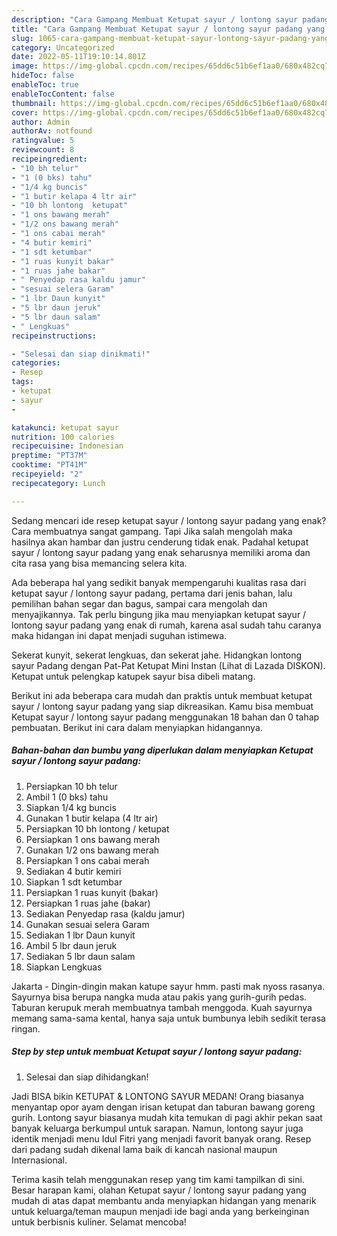 ```yaml
---
description: "Cara Gampang Membuat Ketupat sayur / lontong sayur padang yang Menggugah Selera, Buat Buka Puasa}"
title: "Cara Gampang Membuat Ketupat sayur / lontong sayur padang yang Menggugah Selera, Buat Buka Puasa}"
slug: 1065-cara-gampang-membuat-ketupat-sayur-lontong-sayur-padang-yang-menggugah-selera-buat-buka-puasa
category: Uncategorized
date: 2022-05-11T19:10:14.801Z
image: https://img-global.cpcdn.com/recipes/65dd6c51b6ef1aa0/680x482cq70/ketupat-sayur-lontong-sayur-padang-foto-resep-utama.jpg
hideToc: false
enableToc: true
enableTocContent: false
thumbnail: https://img-global.cpcdn.com/recipes/65dd6c51b6ef1aa0/680x482cq70/ketupat-sayur-lontong-sayur-padang-foto-resep-utama.jpg
cover: https://img-global.cpcdn.com/recipes/65dd6c51b6ef1aa0/680x482cq70/ketupat-sayur-lontong-sayur-padang-foto-resep-utama.jpg
author: Admin
authorAv: notfound
ratingvalue: 5
reviewcount: 8
recipeingredient:
- "10 bh telur"
- "1 (0 bks) tahu"
- "1/4 kg buncis"
- "1 butir kelapa 4 ltr air"
- "10 bh lontong  ketupat"
- "1 ons bawang merah"
- "1/2 ons bawang merah"
- "1 ons cabai merah"
- "4 butir kemiri"
- "1 sdt ketumbar"
- "1 ruas kunyit bakar"
- "1 ruas jahe bakar"
- " Penyedap rasa kaldu jamur"
- "sesuai selera Garam"
- "1 lbr Daun kunyit"
- "5 lbr daun jeruk"
- "5 lbr daun salam"
- " Lengkuas"
recipeinstructions:

- "Selesai dan siap dinikmati!"
categories:
- Resep
tags:
- ketupat
- sayur
- 

katakunci: ketupat sayur  
nutrition: 100 calories
recipecuisine: Indonesian
preptime: "PT37M"
cooktime: "PT41M"
recipeyield: "2"
recipecategory: Lunch

---
```



Sedang mencari ide resep ketupat sayur / lontong sayur padang yang enak? Cara membuatnya sangat gampang. Tapi Jika salah mengolah maka hasilnya akan hambar dan justru cenderung tidak enak. Padahal ketupat sayur / lontong sayur padang yang enak seharusnya memiliki aroma dan cita rasa yang bisa memancing selera kita.


Ada beberapa hal yang sedikit banyak mempengaruhi kualitas rasa dari ketupat sayur / lontong sayur padang, pertama dari jenis bahan, lalu pemilihan bahan segar dan bagus, sampai cara mengolah dan menyajikannya. Tak perlu bingung jika mau menyiapkan ketupat sayur / lontong sayur padang yang enak di rumah, karena asal sudah tahu caranya maka hidangan ini dapat menjadi suguhan istimewa.

Sekerat kunyit, sekerat lengkuas, dan sekerat jahe. Hidangkan lontong sayur Padang dengan Pat-Pat Ketupat Mini Instan (Lihat di Lazada DISKON). Ketupat untuk pelengkap katupek sayur bisa dibeli matang.


Berikut ini ada beberapa cara mudah dan praktis untuk membuat ketupat sayur / lontong sayur padang yang siap dikreasikan. Kamu bisa membuat Ketupat sayur / lontong sayur padang menggunakan 18 bahan dan 0 tahap pembuatan. Berikut ini cara dalam menyiapkan hidangannya.

<!--inarticleads1-->

##### Bahan-bahan dan bumbu yang diperlukan dalam menyiapkan Ketupat sayur / lontong sayur padang:

1. Persiapkan 10 bh telur
1. Ambil 1 (0 bks) tahu
1. Siapkan 1/4 kg buncis
1. Gunakan 1 butir kelapa (4 ltr air)
1. Persiapkan 10 bh lontong / ketupat
1. Persiapkan 1 ons bawang merah
1. Gunakan 1/2 ons bawang merah
1. Persiapkan 1 ons cabai merah
1. Sediakan 4 butir kemiri
1. Siapkan 1 sdt ketumbar
1. Persiapkan 1 ruas kunyit (bakar)
1. Persiapkan 1 ruas jahe (bakar)
1. Sediakan  Penyedap rasa (kaldu jamur)
1. Gunakan sesuai selera Garam
1. Sediakan 1 lbr Daun kunyit
1. Ambil 5 lbr daun jeruk
1. Sediakan 5 lbr daun salam
1. Siapkan  Lengkuas


Jakarta - Dingin-dingin makan katupe sayur hmm. pasti mak nyoss rasanya. Sayurnya bisa berupa nangka muda atau pakis yang gurih-gurih pedas. Taburan kerupuk merah membuatnya tambah menggoda. Kuah sayurnya memang sama-sama kental, hanya saja untuk bumbunya lebih sedikit terasa ringan. 

<!--inarticleads2-->

##### Step by step untuk membuat Ketupat sayur / lontong sayur padang:


1. Selesai dan siap dihidangkan!

Jadi BISA bikin KETUPAT &amp; LONTONG SAYUR MEDAN! Orang biasanya menyantap opor ayam dengan irisan ketupat dan taburan bawang goreng gurih. Lontong sayur biasanya mudah kita temukan di pagi akhir pekan saat banyak keluarga berkumpul untuk sarapan. Namun, lontong sayur juga identik menjadi menu Idul Fitri yang menjadi favorit banyak orang. Resep dari padang sudah dikenal lama baik di kancah nasional maupun Internasional. 

Terima kasih telah menggunakan resep yang tim kami tampilkan di sini. Besar harapan kami, olahan Ketupat sayur / lontong sayur padang yang mudah di atas dapat membantu anda menyiapkan hidangan yang menarik untuk keluarga/teman maupun menjadi ide bagi anda yang berkeinginan untuk berbisnis kuliner. Selamat mencoba!
